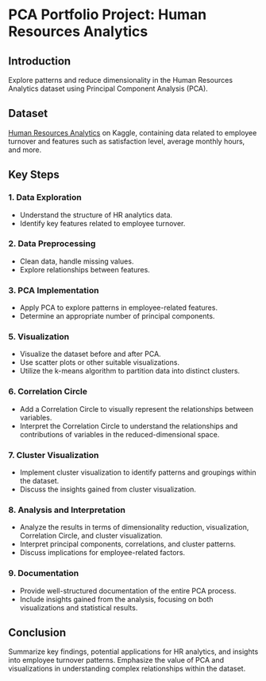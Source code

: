 # PCA Portfolio Project: Human Resources Analytics

## Introduction
Explore patterns and reduce dimensionality in the Human Resources Analytics dataset using Principal Component Analysis (PCA).

## Dataset
[Human Resources Analytics](https://www.kaggle.com/ludobenistant/hr-analytics) on Kaggle, containing data related to employee turnover and features such as satisfaction level, average monthly hours, and more.

## Key Steps

### 1. Data Exploration
- Understand the structure of HR analytics data.
- Identify key features related to employee turnover.

### 2. Data Preprocessing
- Clean data, handle missing values.
- Explore relationships between features.

### 3. PCA Implementation
- Apply PCA to explore patterns in employee-related features.
- Determine an appropriate number of principal components.

### 5. Visualization
- Visualize the dataset before and after PCA.
- Use scatter plots or other suitable visualizations.
- Utilize the k-means algorithm to partition data into distinct clusters.

### 6. Correlation Circle
- Add a Correlation Circle to visually represent the relationships between variables.
- Interpret the Correlation Circle to understand the relationships and contributions of variables in the reduced-dimensional space.

### 7. Cluster Visualization
- Implement cluster visualization to identify patterns and groupings within the dataset.
- Discuss the insights gained from cluster visualization.

### 8. Analysis and Interpretation
- Analyze the results in terms of dimensionality reduction, visualization, Correlation Circle, and cluster visualization.
- Interpret principal components, correlations, and cluster patterns.
- Discuss implications for employee-related factors.

### 9. Documentation
- Provide well-structured documentation of the entire PCA process.
- Include insights gained from the analysis, focusing on both visualizations and statistical results.

## Conclusion
Summarize key findings, potential applications for HR analytics, and insights into employee turnover patterns. Emphasize the value of PCA and visualizations in understanding complex relationships within the dataset.
